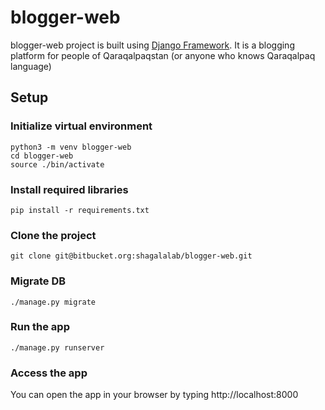 # blogger-web
blogger-web project is built using [Django Framework](https://www.djangoproject.com/). It is a blogging platform for
people of Qaraqalpaqstan (or anyone who knows Qaraqalpaq language)

## Setup
### Initialize virtual environment
```
python3 -m venv blogger-web
cd blogger-web
source ./bin/activate
```
### Install required libraries
```
pip install -r requirements.txt
```
### Clone the project
```
git clone git@bitbucket.org:shagalalab/blogger-web.git
```
### Migrate DB
```
./manage.py migrate
```
### Run the app
```
./manage.py runserver
```
### Access the app
You can open the app in your browser by typing http://localhost:8000
